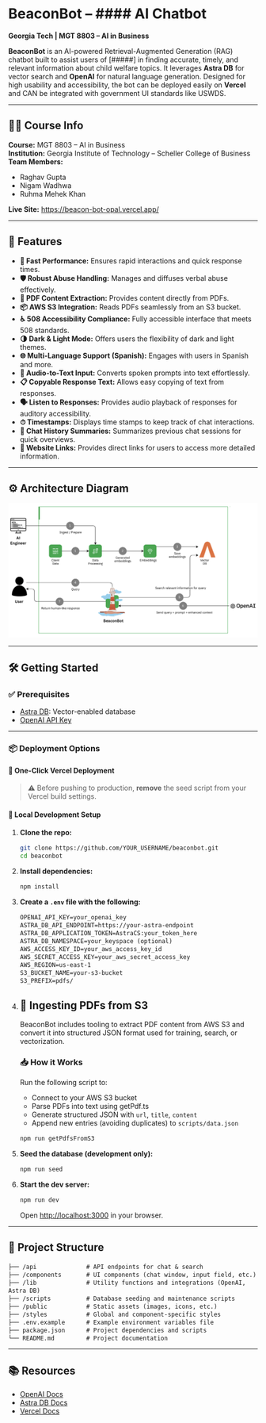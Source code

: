# BeaconBot – #### AI Chatbot  
**Georgia Tech | MGT 8803 – AI in Business**

**BeaconBot** is an AI-powered Retrieval-Augmented Generation (RAG) chatbot built to assist users of [#####] in finding accurate, timely, and relevant information about child welfare topics. It leverages **Astra DB** for vector search and **OpenAI** for natural language generation. Designed for high usability and accessibility, the bot can be deployed easily on **Vercel** and CAN be integrated with government UI standards like USWDS.

---

## 👨‍🏫 Course Info  
**Course:** MGT 8803 – AI in Business  
**Institution:** Georgia Institute of Technology – Scheller College of Business  
**Team Members:**  
- Raghav Gupta  
- Nigam Wadhwa  
- Ruhma Mehek Khan

**Live Site:** https://beacon-bot-opal.vercel.app/ 

---

## 🚀 Features

- **🚀 Fast Performance:** Ensures rapid interactions and quick response times.
- **🛡 Robust Abuse Handling:** Manages and diffuses verbal abuse effectively.
- **📑 PDF Content Extraction:** Provides content directly from PDFs.
- **📦 AWS S3 Integration:** Reads PDFs seamlessly from an S3 bucket.
- **♿ 508 Accessibility Compliance:** Fully accessible interface that meets 508 standards.
- **🌗 Dark & Light Mode:** Offers users the flexibility of dark and light themes.
- **🌐 Multi-Language Support (Spanish):** Engages with users in Spanish and more.
- **🎤 Audio-to-Text Input:** Converts spoken prompts into text effortlessly.
- **📋 Copyable Response Text:** Allows easy copying of text from responses.
- **🗣 Listen to Responses:** Provides audio playback of responses for auditory accessibility.
- **⏱ Timestamps:** Displays time stamps to keep track of chat interactions.
- **📝 Chat History Summaries:** Summarizes previous chat sessions for quick overviews.
- **🔗 Website Links:** Provides direct links for users to access more detailed information.
---

## ⚙️ Architecture Diagram
<img width="600" alt="arch diag" src="https://github.com/RaghavKGupta/BeaconBot/blob/main/BBArch.png">

---

## 🛠 Getting Started

### ✅ Prerequisites

- [Astra DB](https://www.datastax.com/astra): Vector-enabled database
- [OpenAI API Key](https://platform.openai.com/signup)

---

### 📦 Deployment Options

#### 🔁 One-Click Vercel Deployment

> ⚠️ Before pushing to production, **remove** the seed script from your Vercel build settings.

#### 🧪 Local Development Setup

1. **Clone the repo:**

   ```bash
   git clone https://github.com/YOUR_USERNAME/beaconbot.git
   cd beaconbot
   ```

2. **Install dependencies:**

   ```bash
   npm install
   ```

3. **Create a `.env` file with the following:**

   ```env
   OPENAI_API_KEY=your_openai_key
   ASTRA_DB_API_ENDPOINT=https://your-astra-endpoint
   ASTRA_DB_APPLICATION_TOKEN=AstraCS:your_token_here
   ASTRA_DB_NAMESPACE=your_keyspace (optional)
   AWS_ACCESS_KEY_ID=your_aws_access_key_id
   AWS_SECRET_ACCESS_KEY=your_aws_secret_access_key
   AWS_REGION=us-east-1
   S3_BUCKET_NAME=your-s3-bucket
   S3_PREFIX=pdfs/
   ```
4. ## 📄 Ingesting PDFs from S3

   BeaconBot includes tooling to extract PDF content from AWS S3 and convert it into structured JSON format used for training, search, or vectorization.
   
   ### 📥 How it Works
   
   Run the following script to:
   - Connect to your AWS S3 bucket
   - Parse PDFs into text using getPdf.ts
   - Generate structured JSON with `url`, `title`, `content`
   - Append new entries (avoiding duplicates) to `scripts/data.json`
   
   ```bash
   npm run getPdfsFromS3
   ```


5. **Seed the database (development only):**

   ```bash
   npm run seed
   ```

6. **Start the dev server:**

   ```bash
   npm run dev
   ```

   Open [http://localhost:3000](http://localhost:3000) in your browser.

---

## 📁 Project Structure

```
├── /api              # API endpoints for chat & search
├── /components       # UI components (chat window, input field, etc.)
├── /lib              # Utility functions and integrations (OpenAI, Astra DB)
├── /scripts          # Database seeding and maintenance scripts
├── /public           # Static assets (images, icons, etc.)
├── /styles           # Global and component-specific styles
├── .env.example      # Example environment variables file
├── package.json      # Project dependencies and scripts
└── README.md         # Project documentation
```

---

## 📚 Resources

- [OpenAI Docs](https://platform.openai.com/docs)
- [Astra DB Docs](https://docs.datastax.com/en/astra/)
- [Vercel Docs](https://vercel.com/docs)
